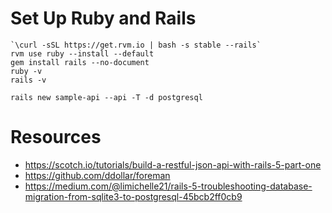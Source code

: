 # Set Up Ruby and Rails
```
`\curl -sSL https://get.rvm.io | bash -s stable --rails`
rvm use ruby --install --default
gem install rails --no-document
ruby -v
rails -v
```


```
rails new sample-api --api -T -d postgresql
```

# Resources
* https://scotch.io/tutorials/build-a-restful-json-api-with-rails-5-part-one
* https://github.com/ddollar/foreman
* https://medium.com/@limichelle21/rails-5-troubleshooting-database-migration-from-sqlite3-to-postgresql-45bcb2ff0cb9

